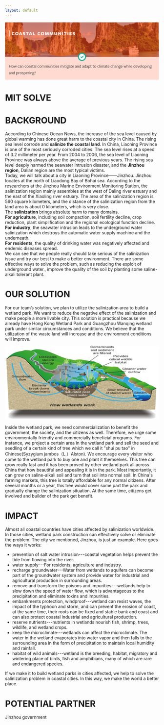 ```yaml
---
layout: default
---
```

<img src="/img/ad.png">  

# MIT SOLVE

# BACKGROUND
According to Chinese Ocean News, the increase of the sea level caused by global warming has done great harm to the coastal city in China. The rising sea level corrode and **salinize the coastal land**. In China, Liaoning Province is one of the most seriously corroded cities. The sea level rises at a speed of 3.2 millimeter per year. From 2004 to 2006, the sea level of Liaoning Province was always above the average of previous years. The rising sea level deeply harmed the seawater intrusion disaster, and the **Jinzhou region**, Dalian region are the most typical victims.  
Today, we will talk about a city in Liaoning Province——Jinzhou. Jinzhou locates at the north of Liaodong Bay of Bohai sea. According to the researchers at the Jinzhou Marine Environment Monitoring Station, the salinization region mainly assembles at the west of Daling river estuary and the east of the Xiaoling river estuary. The area of the salinization region is 560 square kilometers, and the distance of the salinization region from the land area is about 0 kilometers, which is very close.   
The **salinization** brings absolute harm to many domains.  
**For agriculture**, including soil compaction, soil fertility decline, crop reduction, plant simplification and the regional ecological function decline.   
**For industry**, the seawater intrusion leads to the underground water salinization which destroys the automatic water supply machine and the underneath.  
**For residents**, the quality of drinking water was negatively affected and endemic diseases spread.  
We can see that we people really should take serious of the salinization issue and try our best to make a better environment. There are some effective ways to solve the problem, such as reducing the exploit of underground water., improve the quality of the soil by planting some saline-alkali tolerant plant.  

# OUR SOLUTION
For our team’s solution, we plan to utilize the salinization area to build a wetland park. We want to reduce the negative effect of the salinization and make people a more livable city. This solution is practical because we already have Hong Kong Wetland Park and Guangzhou Wanqing wetland park under similar circumstances and conditions. We believe that the utilization of the waste land will increase and the environment conditions will improve.    

<img src="/img/wetland.png">

Inside the wetland park, we need commercialization to benefit the government, the society, and the citizens as well. Therefore, we urge some environmentally friendly and commercially beneficial programs. For instance, we project a certain area in the wetland park and sell the seed and seedling of a certain kind of tree which we call it "shui pu tao" in Chinese(Syzygium jambos（L.）Alston). We encourage every visitor who come to the wetland park to buy one and plant it themselves. This tree can grow really fast and it has been proved by other wetland park all across China that how beautiful and appealing it is in the park. Most importantly, it can grow on saline-alkali soil and turn that soil into normal soil. In China's farming markets, this tree is totally affordable for any normal citizens. After several months or a year, this tree would cover some part the park and gradually change the salinization situation. At the same time, citizens get involved and builder of the park get benefit.   

# IMPACT
Almost all coastal countries have cities affected by salinization worldwide. In those cities, wetland park construction can effectively solve or eliminate the problem. The city we mentioned, Jinzhou, is just an example. Here goes the ways it works:  
- prevention of salt water intrusion---coastal vegetation helps prevent the tide from flowing into the river.
- water supply---For residents, agriculture and industry.  
- recharge groundwater---Water from wetlands to aquifers can become part of the groundwater system and provide water for industrial and agricultural production in surrounding areas.  
- remove and transform the poisons and impurities---wetlands help to slow down the speed of water flow, which is advantageous to the precipitation and eliminate toxins and impurities.  
- embankments protection, windproof---wetland can resist waves, the impact of the typhoon and storm, and can prevent the erosion of coast, at the same time, their roots can be fixed and stable bank and coast and can also protect coastal industrial and agricultural production.  
- reserve nutrients---nutrients in wetlands nourish fish, shrimp, trees, wildlife, and wetland crops.
- keep the microclimate---wetlands can affect the microclimate.
The water in the wetland evaporates into water vapor and then falls to the surrounding area in the form of precipitation to maintain local humidity and rainfall.
- habitat of wild animals---wetland is the breeding, habitat, migratory and wintering place of birds, fish and amphibians, many of which are rare and endangered species.

If we make it to build wetland parks in cities affected, we help to solve the salinization problem in coastal cities. In this way, we make the world a better place.

# POTENTIAL PARTNER
Jinzhou government
